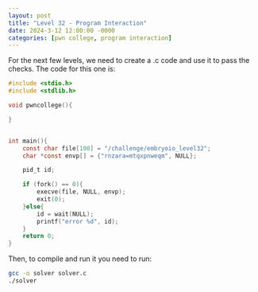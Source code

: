 ```yaml
---
layout: post
title: "Level 32 - Program Interaction"  
date: 2024-3-12 12:00:00 -0000
categories: [pwn college, program interaction]
---
```

For the next few levels, we need to create a .c code and use it to pass the checks.
The code for this one is:
```c
#include <stdio.h>
#include <stdlib.h>

void pwncollege(){

}


int main(){
    const char file[100] = "/challenge/embryoio_level32";
    char *const envp[] = {"rnzara=mtqxpnweqm", NULL};

    pid_t id;

    if (fork() == 0){
        execve(file, NULL, envp);
        exit(0);
    }else{
        id = wait(NULL);
        printf("error %d", id);
    }
    return 0;
}
```
Then, to compile and run it you need to run:
```bash
gcc -o solver solver.c
./solver
```

